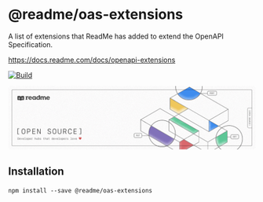# @readme/oas-extensions

A list of extensions that ReadMe has added to extend the OpenAPI Specification.

https://docs.readme.com/docs/openapi-extensions

[![Build](https://github.com/readmeio/oas/workflows/CI/badge.svg)](https://github.com/readmeio/oas/tree/main/packages/oas-extensions)

[![](https://raw.githubusercontent.com/readmeio/.github/main/oss-header.png)](https://readme.io)

## Installation

```
npm install --save @readme/oas-extensions
```
